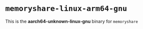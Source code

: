 # `memoryshare-linux-arm64-gnu`

This is the **aarch64-unknown-linux-gnu** binary for `memoryshare`
